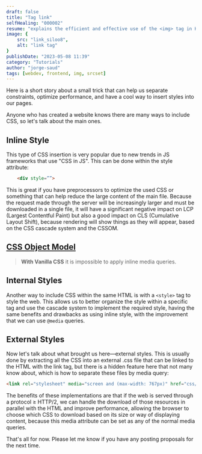 ```yaml
---
draft: false
title: "Tag link"
selfHealing: "000002"
resume: "explains the efficient and effective use of the <img> tag in HTML, focusing on the srcset and sizes attributes. These attributes optimize resource usage based on the device displaying the content, enhancing performance and responsiveness."
image: {
    src: "link_siloo8",
    alt: "link tag"
}
publishDate: "2023-05-08 11:39"
category: "Tutorials"
author: "jorge-saud"
tags: [webdev, frontend, img, srcset]
---
```


Here is a short story about a small trick that can help us separate constraints, optimize performance, and have a cool way to insert styles into our pages.

Anyone who has created a website knows there are many ways to include CSS, so let's talk about the main ones.

## Inline Style
 This type of CSS insertion is very popular due to new trends in JS frameworks that use "CSS in JS". This can be done within the style attribute:

```html
    <div style=””>
```

This is great if you have preprocessors to optimize the used CSS or something that can help reduce the large content of the main file. Because the request made through the server will be increasingly larger and must be downloaded in a single file, it will have a significant negative impact on LCP (Largest Contentful Paint) but also a good impact on CLS (Cumulative Layout Shift), because rendering will show things as they will appear, based on the CSS cascade system and the CSSOM.

[**CSS Object Model**](https://developer.mozilla.org/es/docs/Web/API/CSS_Object_Model#:~:text=El%20Modelo%20de%20objetos%20CSS,de%20CSS%20de%20forma%20din%C3%A1mica)
---

> **With Vanilla CSS** it is impossible to apply inline media queries.

## Internal Styles
Another way to include CSS within the same HTML is with a `<style>` tag to style the web. This allows us to better organize the style within a specific tag and use the cascade system to implement the required style, having the same benefits and drawbacks as using inline style, with the improvement that we can use `@media` queries.

    
## External Styles

Now let's talk about what brought us here—external styles. This is usually done by extracting all the CSS into an external .css file that can be linked to the HTML with the link tag, but there is a hidden feature here that not many know about, which is how to separate these files by media query:

```html
<link rel="stylesheet" media="screen and (max-width: 767px)" href="css/mobile.css" />
```

The benefits of these implementations are that if the web is served through a protocol ≥ HTTP/2, we can handle the download of those resources in parallel with the HTML and improve performance, allowing the browser to choose which CSS to download based on its size or way of displaying content, because this media attribute can be set as any of the normal media queries.

That's all for now. Please let me know if you have any posting proposals for the next time.
